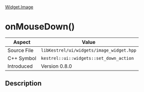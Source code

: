 [Widget.Image](index)
# onMouseDown()
| Aspect | Value |
| --- | --- |
| Source File | `libKestrel/ui/widgets/image_widget.hpp` |
| C++ Symbol | `kestrel::ui::widgets::set_down_action` |
| Introduced | Version 0.8.0 |
## Description

